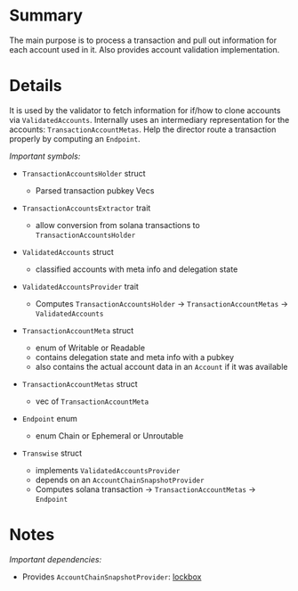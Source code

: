 
# Summary

The main purpose is to process a transaction and pull out information for each account used in it.
Also provides account validation implementation.

# Details

It is used by the validator to fetch information for if/how to clone accounts via `ValidatedAccounts`.
Internally uses an intermediary representation for the accounts: `TransactionAccountMetas`.
Help the director route a transaction properly by computing an `Endpoint`.

*Important symbols:*

- `TransactionAccountsHolder` struct
  - Parsed transaction pubkey Vecs

- `TransactionAccountsExtractor` trait
  - allow conversion from solana transactions to `TransactionAccountsHolder`

- `ValidatedAccounts` struct
  - classified accounts with meta info and delegation state

- `ValidatedAccountsProvider` trait
  - Computes `TransactionAccountsHolder` -> `TransactionAccountMetas` -> `ValidatedAccounts`

- `TransactionAccountMeta` struct
  - enum of Writable or Readable
  - contains delegation state and meta info with a pubkey
  - also contains the actual account data in an `Account` if it was available

- `TransactionAccountMetas` struct
  - vec of `TransactionAccountMeta`

- `Endpoint` enum
  - enum Chain or Ephemeral or Unroutable

- `Transwise` struct
  - implements `ValidatedAccountsProvider`
  - depends on an `AccountChainSnapshotProvider`
  - Computes solana transaction -> `TransactionAccountMetas` -> `Endpoint`

# Notes

*Important dependencies:*

- Provides `AccountChainSnapshotProvider`: [lockbox](../lockbox/README.md)
